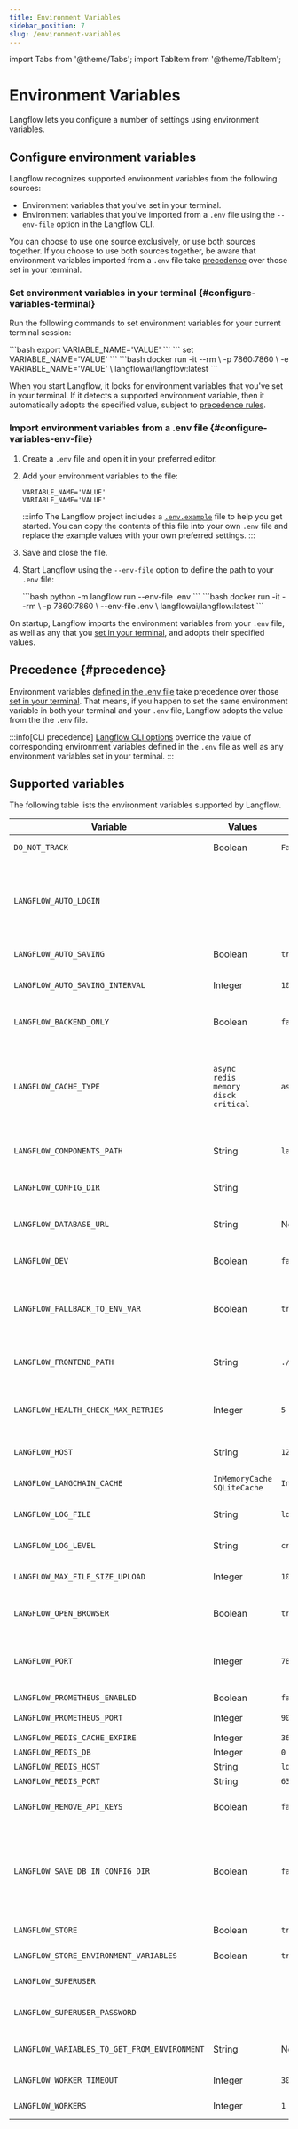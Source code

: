```yaml
---
title: Environment Variables
sidebar_position: 7
slug: /environment-variables
---
```


import Tabs from '@theme/Tabs';
import TabItem from '@theme/TabItem';

# Environment Variables

Langflow lets you configure a number of settings using environment variables.

## Configure environment variables

Langflow recognizes supported environment variables from the following sources:

- Environment variables that you've set in your terminal.
- Environment variables that you've imported from a `.env` file using the `--env-file` option in the Langflow CLI.

You can choose to use one source exclusively, or use both sources together.
If you choose to use both sources together, be aware that environment variables imported from a `.env` file take [precedence](#precedence) over those set in your terminal.

### Set environment variables in your terminal {#configure-variables-terminal}

Run the following commands to set environment variables for your current terminal session:

<Tabs>

<TabItem value="linux-macos" label="Linux or macOS" default>
```bash
export VARIABLE_NAME='VALUE'
```
</TabItem>

<TabItem value="windows" label="Windows" default>
```
set VARIABLE_NAME='VALUE'
```
</TabItem>

<TabItem value="docker" label="Docker" default>
```bash
docker run -it --rm \
    -p 7860:7860 \
    -e VARIABLE_NAME='VALUE' \
    langflowai/langflow:latest
```
</TabItem>

</Tabs>

When you start Langflow, it looks for environment variables that you've set in your terminal.
If it detects a supported environment variable, then it automatically adopts the specified value, subject to [precedence rules](#precedence).

### Import environment variables from a .env file {#configure-variables-env-file}

1. Create a `.env` file and open it in your preferred editor.

2. Add your environment variables to the file:

    ```plaintext title=".env"
    VARIABLE_NAME='VALUE'
    VARIABLE_NAME='VALUE'
    ```

    :::info
    The Langflow project includes a [`.env.example`](https://github.com/langflow-ai/langflow/blob/main/.env.example) file to help you get started.
    You can copy the contents of this file into your own `.env` file and replace the example values with your own preferred settings.
    :::

3. Save and close the file.

4. Start Langflow using the `--env-file` option to define the path to your `.env` file:

   <Tabs>

    <TabItem value="local" label="Local" default>
    ```bash
    python -m langflow run --env-file .env
    ```
    </TabItem>

    <TabItem value="docker" label="Docker" default>
    ```bash
    docker run -it --rm \
        -p 7860:7860 \
        --env-file .env \
        langflowai/langflow:latest
    ```
    </TabItem>

    </Tabs>

On startup, Langflow imports the environment variables from your `.env` file, as well as any that you [set in your terminal](#configure-variables-terminal), and adopts their specified values.

## Precedence {#precedence}

Environment variables [defined in the .env file](#configure-variables-env-file) take precedence over those [set in your terminal](#configure-variables-terminal).
That means, if you happen to set the same environment variable in both your terminal and your `.env` file, Langflow adopts the value from the the `.env` file.

:::info[CLI precedence]
[Langflow CLI options](./configuration-cli.md) override the value of corresponding environment variables defined in the `.env` file as well as any environment variables set in your terminal.
:::

## Supported variables

The following table lists the environment variables supported by Langflow.

| Variable | Values | Default | Description |
|----------|--------|---------|-------------|
| `DO_NOT_TRACK` | Boolean | `False` | If enabled, Langflow will not track telemetry. |
| `LANGFLOW_AUTO_LOGIN` |  |  | Set AUTO_LOGIN to false if you want to disable auto login and use the login form to login. LANGFLOW_SUPERUSER and LANGFLOW_SUPERUSER_PASSWORD must be set if AUTO_LOGIN is set to false. |
| `LANGFLOW_AUTO_SAVING` | Boolean | `true` | Enable flow auto-saving.<br/>See `--auto-saving` option. |
| `LANGFLOW_AUTO_SAVING_INTERVAL` | Integer | `1000` | Set the interval for flow auto-saving in milliseconds.<br/>See `--auto-saving-interval` option. |
| `LANGFLOW_BACKEND_ONLY` | Boolean | `false` | Only run Langflow's backend server (no frontend).<br/>See `--backend-only` option. |
| `LANGFLOW_CACHE_TYPE` | `async`<br/>`redis`<br/>`memory`<br/>`disck`<br/>`critical` | `async` | Set the cache type for Langflow.<br/>If you set the type to `redis`, then you must also set the following environment variables: `LANGFLOW_REDIS_HOST`, `LANGFLOW_REDIS_PORT`, `LANGFLOW_REDIS_DB`, and `LANGFLOW_REDIS_CACHE_EXPIRE`. |
| `LANGFLOW_COMPONENTS_PATH` | String | `langflow/components` | Path to the directory containing custom components.<br/>See `--components-path` option. |
| `LANGFLOW_CONFIG_DIR` | String |  | Set the Langflow configuration directory where files, logs, and the Langflow database are stored. |
| `LANGFLOW_DATABASE_URL` | String | None | Set the database URL for Langflow. If you don't provide one, Langflow uses an SQLite database. |
| `LANGFLOW_DEV` | Boolean | `false` | Run Langflow in development mode (may contain bugs).<br/>See `--dev` option. |
| `LANGFLOW_FALLBACK_TO_ENV_VAR` | Boolean | `true` | If enabled, [global variables](../Settings/settings-global-variables.md) set in the Langflow UI fall back to an environment variable with the same name when Langflow fails to retrieve the variable value. |
| `LANGFLOW_FRONTEND_PATH` | String | `./frontend` | Path to the frontend directory containing build files. This is for development purposes only.<br/>See `--frontend-path` option. |
| `LANGFLOW_HEALTH_CHECK_MAX_RETRIES` | Integer | `5` | Set the maximum number of retries for the health check.<br/>See `--health-check-max-retries` option. |
| `LANGFLOW_HOST` | String | `127.0.0.1` | The host on which the Langflow server will run.<br/>See `--host` option. |
| `LANGFLOW_LANGCHAIN_CACHE` | `InMemoryCache`<br/>`SQLiteCache` | `InMemoryCache` | Type of cache to use.<br/>See `--cache` option. |
| `LANGFLOW_LOG_FILE` | String | `logs/langflow.log` | Set the path to the log file for Langflow.<br/>See `--log-file` option. |
| `LANGFLOW_LOG_LEVEL` | String | `critical` | Set the logging level.<br/>See `--log-level` option. |
| `LANGFLOW_MAX_FILE_SIZE_UPLOAD` | Integer | `100` | Set the maximum file size for the upload in megabytes.<br/>See `--max-file-size-upload` option. |
| `LANGFLOW_OPEN_BROWSER` | Boolean | `true` | Open the system web browser on startup.<br/> See `--open-browser` option. |
| `LANGFLOW_PORT` | Integer | `7860` | The port on which the Langflow server will run. The server automatically selects a free port if the specified port is in use.<br/>See `--port` option. |
| `LANGFLOW_PROMETHEUS_ENABLED` | Boolean | `false` | Expose Prometheus metrics. |
| `LANGFLOW_PROMETHEUS_PORT` | Integer | `9090` | Set the port on which Langflow exposes Prometheus metrics. |
| `LANGFLOW_REDIS_CACHE_EXPIRE` | Integer | `3600` | See `LANGFLOW_CACHE_TYPE` variable. |
| `LANGFLOW_REDIS_DB ` | Integer | `0` | See `LANGFLOW_CACHE_TYPE` variable. |
| `LANGFLOW_REDIS_HOST` | String | `localhost` | See `LANGFLOW_CACHE_TYPE` variable. |
| `LANGFLOW_REDIS_PORT` | String | `6379` | See `LANGFLOW_CACHE_TYPE` variable. |
| `LANGFLOW_REMOVE_API_KEYS` | Boolean | `false` | Remove API keys from the projects saved in the database.<br/> See `--remove-api-keys` option. |
| `LANGFLOW_SAVE_DB_IN_CONFIG_DIR` | Boolean | `false` | Save the Langflow database in `LANGFLOW_CONFIG_DIR` instead of in the Langflow package directory. Note, when this variable is set to default (`false`), the database isn't shared between different virtual environments and the database is deleted when you uninstall Langflow. |
| `LANGFLOW_STORE` | Boolean | `true` | Enable the Langflow Store.<br/>See `--store` option. |
| `LANGFLOW_STORE_ENVIRONMENT_VARIABLES` | Boolean | `true` | Store environment variables as Global Variables in the database. |
| `LANGFLOW_SUPERUSER` |  |  | Specify the name for the superuser.<br/>See `--username` option. |
| `LANGFLOW_SUPERUSER_PASSWORD` |  |  | Specify the password for the superuser.<br/>See `--password` option. |
| `LANGFLOW_VARIABLES_TO_GET_FROM_ENVIRONMENT` | String | None | Comma-separated list of environment variables to get from the environment and store as [global variables](../Settings/settings-global-variables.md). |
| `LANGFLOW_WORKER_TIMEOUT` | Integer | `300` | Worker timeout in seconds.<br/>See `--worker-timeout` option. |
| `LANGFLOW_WORKERS` | Integer | `1` | Number of worker processes.<br/>See `--workers` option. |


<!-- Temporarily removed the following variables from the table above:
| Variable | Values | Default | Description |
|----------|--------|---------|-------------|
| `ASTRA_ENHANCED` | Boolean | `false` | No description available. |
| `BACKEND_URL` | String | `http://localhost:7860/` | Value must finish with slash (`/`). |
| `LANGCHAIN_API_KEY` | String | - | No description available. |
| `LANGCHAIN_PROJECT` | String | `Langflow` | No description available. |
| `LANGFLOW_DOWNLOAD_WEBHOOK_UR` |  |  | No description available. |
| `LANGFLOW_LIKE_WEBHOOK_URL` |  |  | No description available. |
| `LANGFUSE_HOST` | String | `-` | No description available. |
| `LANGFUSE_PUBLIC_KEY` | String | `-` | No description available. |
| `LANGFUSE_SECRET_KEY` | String | `-` | No description available. |
| `OPENAI_API_KEY` | String | - | No description available. |
| `RABBITMQ_DEFAULT_PASS` | String | `langflow` | No description available. |
| `RABBITMQ_DEFAULT_USER` | String | `langflow` | RabbitMQ. |
| `RESULT_BACKEND` | String | `redis://localhost:6379/0` | No description available. | -->
